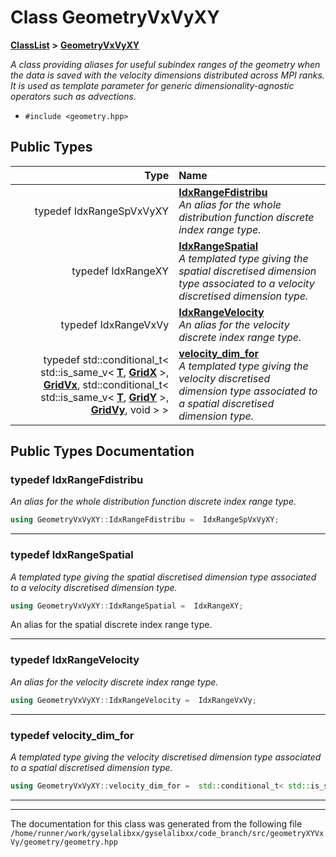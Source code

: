 

# Class GeometryVxVyXY



[**ClassList**](annotated.md) **>** [**GeometryVxVyXY**](classGeometryVxVyXY.md)



_A class providing aliases for useful subindex ranges of the geometry when the data is saved with the velocity dimensions distributed across MPI ranks. It is used as template parameter for generic dimensionality-agnostic operators such as advections._ 

* `#include <geometry.hpp>`

















## Public Types

| Type | Name |
| ---: | :--- |
| typedef IdxRangeSpVxVyXY | [**IdxRangeFdistribu**](#typedef-idxrangefdistribu)  <br>_An alias for the whole distribution function discrete index range type._  |
| typedef IdxRangeXY | [**IdxRangeSpatial**](#typedef-idxrangespatial)  <br>_A templated type giving the spatial discretised dimension type associated to a velocity discretised dimension type._  |
| typedef IdxRangeVxVy | [**IdxRangeVelocity**](#typedef-idxrangevelocity)  <br>_An alias for the velocity discrete index range type._  |
| typedef std::conditional\_t&lt; std::is\_same\_v&lt; [**T**](structT.md), [**GridX**](structGridX.md) &gt;, [**GridVx**](structGridVx.md), std::conditional\_t&lt; std::is\_same\_v&lt; [**T**](structT.md), [**GridY**](structGridY.md) &gt;, [**GridVy**](structGridVy.md), void &gt; &gt; | [**velocity\_dim\_for**](#typedef-velocity_dim_for)  <br>_A templated type giving the velocity discretised dimension type associated to a spatial discretised dimension type._  |
















































## Public Types Documentation




### typedef IdxRangeFdistribu 

_An alias for the whole distribution function discrete index range type._ 
```C++
using GeometryVxVyXY::IdxRangeFdistribu =  IdxRangeSpVxVyXY;
```




<hr>



### typedef IdxRangeSpatial 

_A templated type giving the spatial discretised dimension type associated to a velocity discretised dimension type._ 
```C++
using GeometryVxVyXY::IdxRangeSpatial =  IdxRangeXY;
```



An alias for the spatial discrete index range type. 


        

<hr>



### typedef IdxRangeVelocity 

_An alias for the velocity discrete index range type._ 
```C++
using GeometryVxVyXY::IdxRangeVelocity =  IdxRangeVxVy;
```




<hr>



### typedef velocity\_dim\_for 

_A templated type giving the velocity discretised dimension type associated to a spatial discretised dimension type._ 
```C++
using GeometryVxVyXY::velocity_dim_for =  std::conditional_t< std::is_same_v<T, GridX>, GridVx, std::conditional_t<std::is_same_v<T, GridY>, GridVy, void> >;
```




<hr>

------------------------------
The documentation for this class was generated from the following file `/home/runner/work/gyselalibxx/gyselalibxx/code_branch/src/geometryXYVxVy/geometry/geometry.hpp`

